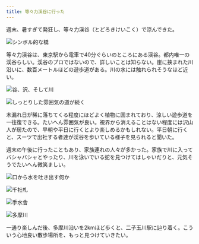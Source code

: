 ```yaml
---
title: 等々力渓谷に行った
---
```

週末、暑すぎて発狂し、等々力渓谷（とどろきけいこく）で涼んできた。

![](https://lh4.googleusercontent.com/SgzbVM_MSjbgUt0anWI2ynfCQRqb6xAxOFi28TgweveE73wnP2r8RMAiJvj_47Rpwo0oyvmmk3sdkoXjQN8l_SYuak0J2ej09-EyHrH__Yvq-wjTHoALI5V3Hugl9GqtYPSs-JWKRWjYrY-X5GAA3bEGkA9R8K4CUYIOzQIsgfJEUItw1ummJSB6BtROnw "シンボル的な橋")

等々力渓谷は、東京駅から電車で40分ぐらいのところにある渓谷。都内唯一の渓谷らしい。渓谷のプロではないので、詳しいことは知らない。崖に挟まれた川沿いに、数百メートルほどの遊歩道がある。川の水には触れられそうなほど近い。

![](https://lh5.googleusercontent.com/pH2qHN2YGA1mqKeHQpmjuc9ayDFPi4Z_0kTLV1yhX0sGqyCyefEaFLBEnc6IWmc8zol8zi6xSgLa-FV4R_-nQyBU_0NWGrrykYvKvxeCRhLDWwwRLt2KNnkwsWAH7-XtzWMJJZVlrQOwlAsOrUG74S5cS-YbbiKbXM6fRDzFLEbWOtUoAdaZW2ivbN-gYg "谷、沢、そして川")

![](https://lh4.googleusercontent.com/ce4Vgmceo0OKshQcH5suVtyXgH6jlovx2s0qNWLu3ZMSrMFAg-SE9cdO61Y3wZqzwzEIDmSvOjWoMft_qpcCUAOa8QYJ6LkC7Q6LZZRihgMc246M0cg4K0yE-rEQhOe8zNjAsiwubkdzt73PwNFvWX2iDlqPreHeCsjdB2VzkbacTf72KTkgcTIfuPl86w "しっとりした雰囲気の道が続く")

木漏れ日が稀に落ちてくる程度にほどよく植物に囲まれており、涼しい遊歩道を一往復できる。たいへん雰囲気が良い。視界から消えることはない程度には沢山人が居たので、早朝や平日に行くとより楽しめるかもしれない。平日朝に行くと、スーツで出社する者達が渓谷を歩いている様子を見られると聞いた。

週末の午後に行ったこともあり、家族連れの人々が多かった。家族で川に入ってバシャバシャとやったり、川を泳いでいる蛇を見つけてはしゃいだりと、元気そうでたいへん微笑ましい。

![](https://lh6.googleusercontent.com/xkDETIRSsiqLavxmSxWTBm9ZqpJ7kncCIc8UKGJ3-gUWu8Cu9IjWu24WNUvas-uRf8pgZyvp0zhx1mIeM6U1BGJxGOEFjJWAbN2D5koY0oX7G-sleniQPDKcBVYNlvN-AVyCXPFNSFchQ_ZZ2Sg5A0x8iRkR2EN-WWwsYSD-03lV9lpL1RETQYSxtw-iQQ "口から水を吐き出す何か")

![](https://lh5.googleusercontent.com/es9wCV1u1yRkx5SxiyAk_rvlTa8ZAL7D_6pPy-W8DlAmofCGiRDZrqt2PKAnia98MzRUvfZVls2qW7IzKg1yNRssTPERpROh2BhciGRjG02A92H7ym94T_2VKugBNuRO5Sywgg8QYYEkdhaS7_xM2inZ0R-WDhKo7_L02seDDCZ6eMaX2Lvx-fsm_9SxTA "千社札")

![](https://lh4.googleusercontent.com/-cM6n4qmcueTOjNXn0wFJnnAR4tmC857NwZxPwURLd5DxQTBUdqzgqmCIY1dfYsrcPywb8PzgLFK3Bleduh4NFGdZQ-rAh7unWNemLQggmRmftMwu-Z-3GPMNcNW30vA0c_xMzb7lvxLbDyh4nagbcbNb-5WXZhQ4xtEcA8qy6tn5wBY_644TpB3J1-o9A "手水舎")

![](https://lh6.googleusercontent.com/tDTiVmpckfdyQ4hDeTVJ8QoH8WXVUMc1B2CzotTjwdIANnEMYFPEf3H97o4zy8pZiVgPxz1Y6uW7AzRKSjIAPCT-cnwqlQEgijre7GkpRE5pFhT1KPDqOHxch90t8g-S0JOpCVBtURTITAdWXPYNXilIRFbuQOIHyQR3m2ymUFBiewj7_553Lp99fxeBTQ "多摩川")

一通り楽しんだ後、多摩川沿いを2kmほど歩くと、二子玉川駅に辿り着く。こういう心地良い散歩場所を、もっと見つけていきたい。
